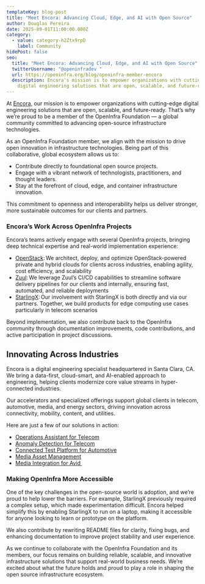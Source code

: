 ```yaml
---
templateKey: blog-post
title: "Meet Encora: Advancing Cloud, Edge, and AI with Open Source"
author: Douglas Pereira
date: 2025-09-01T11:00:00.000Z
category:
  - value: category-h2Ztx9rpD
    label: Community
hidePost: false
seo:
  title: "Meet Encora: Advancing Cloud, Edge, and AI with Open Source"
  twitterUsername: "@openinfradev "
  url: https://openinfra.org/blog/openinfra-member-encora
  description: Encora's mission is to empower organizations with cutting-edge
    digital engineering solutions that are open, scalable, and future-ready.
---
```

At [Encora](https://www.encora.com/), our mission is to empower organizations with cutting-edge digital engineering solutions that are open, scalable, and future-ready. That’s why we’re proud to be a member of the OpenInfra Foundation — a global community committed to advancing open-source infrastructure technologies.

As an OpenInfra Foundation member, we align with the mission to drive open innovation in infrastructure technologies. Being part of this collaborative, global ecosystem allows us to:

* Contribute directly to foundational open source projects.
* Engage with a vibrant network of technologists, practitioners, and thought leaders.
* Stay at the forefront of cloud, edge, and container infrastructure innovation.

This commitment to openness and interoperability helps us deliver stronger, more sustainable outcomes for our clients and partners.

### Encora’s Work Across OpenInfra Projects

Encora’s teams actively engage with several OpenInfra projects, bringing deep technical expertise and real-world implementation experience:

* [OpenStack](openstack.org): We architect, deploy, and optimize OpenStack-powered private and hybrid clouds for clients across industries, enabling agility, cost efficiency, and scalability 
* [Zuul](zuulci.org): We leverage Zuul’s CI/CD capabilities to streamline software delivery pipelines for our clients and internally, ensuring fast, automated, and reliable deployments 
* [StarlingX](starlingx.io): Our involvement with StarlingX is both directly and via our partners. Together, we build products for edge computing use cases particularly in telecom scenarios

Beyond implementation, we also contribute back to the OpenInfra community through documentation improvements, code contributions, and active participation in project discussions.

## Innovating Across Industries

Encora is a digital engineering specialist headquartered in Santa Clara, CA. We bring a data-first, cloud-smart, and AI-enabled approach to engineering, helping clients modernize core value streams in hyper-connected industries.

Our accelerators and specialized offerings support global clients in telecom, automotive, media, and energy sectors, driving innovation across connectivity, mobility, content, and utilities.

Here are just a few of our solutions in action:

* [Operations Assistant for Telecom](https://www.encora.com/accelerators/operations-assistant-for-telecom)
* [Anomaly Detection for Telecom](https://www.encora.com/accelerators/anomaly-detection-for-telecom)
* [Connected Test Platform for Automotive](https://www.encora.com/accelerators/encora-connected-test-platform-for-automotive-enctp)
* [Media Asset Management](https://www.encora.com/accelerators/emama)
* [Media Integration for Avid ](https://www.encora.com/accelerators/encora-media-integration-for-avid-enmi)

### Making OpenInfra More Accessible

One of the key challenges in the open-source world is adoption, and we’re proud to help lower the barriers. For example, StarlingX previously required a complex setup, which made experimentation difficult. Encora helped simplify this by enabling StarlingX to run on a laptop, making it accessible for anyone looking to learn or prototype on the platform.

We also contribute by rewriting README files for clarity, fixing bugs, and enhancing documentation to improve project stability and user experience.

As we continue to collaborate with the OpenInfra Foundation and its members, our focus remains on building reliable, scalable, and innovative infrastructure solutions that support real-world business needs. We’re excited about what the future holds and proud to play a role in shaping the open source infrastructure ecosystem.